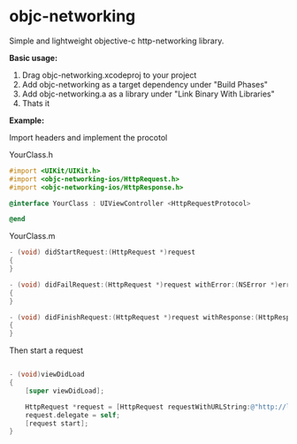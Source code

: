 objc-networking
===============

Simple and lightweight objective-c http-networking library.

**Basic usage:**

1. Drag objc-networking.xcodeproj to your project
2. Add objc-networking as a target dependency under "Build Phases"
3. Add objc-networking.a as a library under "Link Binary With Libraries"
4. Thats it 

**Example:**

Import headers and implement the procotol

YourClass.h
```objective-c
#import <UIKit/UIKit.h>
#import <objc-networking-ios/HttpRequest.h>
#import <objc-networking-ios/HttpResponse.h>

@interface YourClass : UIViewController <HttpRequestProtocol>

@end
```

YourClass.m
```objective-c
- (void) didStartRequest:(HttpRequest *)request
{
}

- (void) didFailRequest:(HttpRequest *)request withError:(NSError *)error
{
}

- (void) didFinishRequest:(HttpRequest *)request withResponse:(HttpResponse *)response
{
}
```

Then start a request

```objective-c

- (void)viewDidLoad
{
	[super viewDidLoad];

	HttpRequest *request = [HttpRequest requestWithURLString:@"http://lorempixel.com/1920/1920/"];
	request.delegate = self;
	[request start];
}
```

